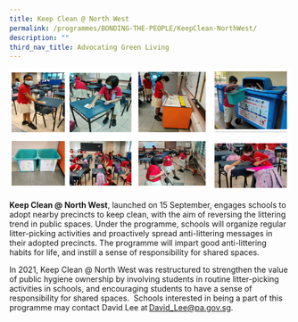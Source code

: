 ```yaml
---
title: Keep Clean @ North West
permalink: /programmes/BONDING-THE-PEOPLE/KeepClean-NorthWest/
description: ""
third_nav_title: Advocating Green Living
---
```

<meta name="description" content="Keep Clean at North West">


![](/images/Programmes/Green%20Living/Keep%20Clean%201.png)

**Keep Clean @ North West**, launched on 15 September, engages schools to adopt nearby precincts to keep clean, with the aim of reversing the littering trend in public spaces. Under the programme, schools will organize regular litter-picking activities and proactively spread anti-littering messages in their adopted precincts. The programme will impart good anti-littering habits for life, and instill a sense of responsibility for shared spaces.  

In 2021, Keep Clean @ North West was restructured to strengthen the value of public hygiene ownership by involving students in routine litter-picking activities in schools, and encouraging students to have a sense of responsibility for shared spaces.  Schools interested in being a part of this programme may contact David Lee at [David\_Lee@pa.gov.sg](mailto:David_Lee@pa.gov.sg).